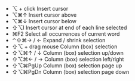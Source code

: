 - ⌥ + click Insert cursor
- ⌥⌘↑ Insert cursor above
- ⌥⌘↓ Insert cursor below
- ⇧⌥I Insert cursor at end of each line selected
- ⌘F2 Select all occurrences of current word
- ⌃⇧⌘→ / ← Expand / shrink selection
- ⇧⌥ + drag mouse Column (box) selection
- ⇧⌥⌘↑ / ↓ Column (box) selection up/down
- ⇧⌥⌘← / → Column (box) selection left/right
- ⇧⌥⌘PgUp Column (box) selection page up
- ⇧⌥⌘PgDn Column (box) selection page down
